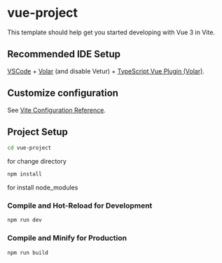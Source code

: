 # vue-project

This template should help get you started developing with Vue 3 in Vite.

## Recommended IDE Setup

[VSCode](https://code.visualstudio.com/) + [Volar](https://marketplace.visualstudio.com/items?itemName=Vue.volar) (and disable Vetur) + [TypeScript Vue Plugin (Volar)](https://marketplace.visualstudio.com/items?itemName=Vue.vscode-typescript-vue-plugin).

## Customize configuration

See [Vite Configuration Reference](https://vitejs.dev/config/).

## Project Setup

```sh
cd vue-project
```
for change directory

```sh
npm install
```
for install node_modules

### Compile and Hot-Reload for Development

```sh
npm run dev
```

### Compile and Minify for Production

```sh
npm run build
```

